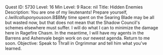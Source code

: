 Quest ID: 5730
Level: 16
Min Level: 9
Race: nil
Title: Hidden Enemies
Description: You are one of my lieutenants! Prepare yourself, $c. I will call upon you soon.$B$BMy time spent on the Searing Blade may be all but wasted now, but that does not mean that the Shadow Council's schemes elsewhere must suffer. I will do what I can to minimize the damage here in Ragefire Chasm. In the meantime, I will have my agents in the Barrens and Ashenvale begin work on our newest agenda. Return to me soon.
Objective: Speak to Thrall in Orgrimmar and tell him what you've learned.
